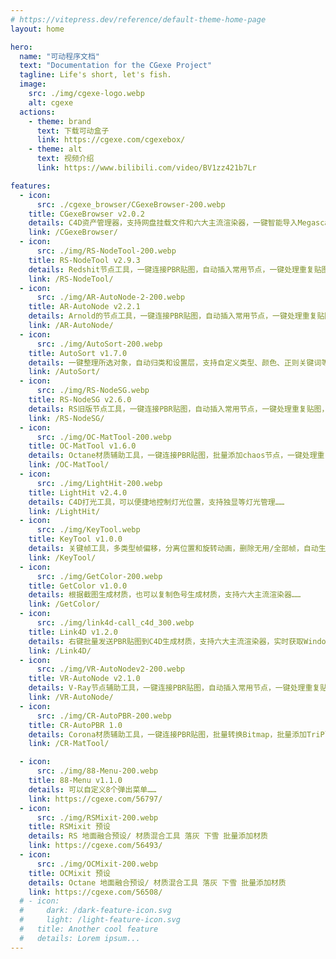 ```yaml
---
# https://vitepress.dev/reference/default-theme-home-page
layout: home

hero:
  name: "可动程序文档"
  text: "Documentation for the CGexe Project"
  tagline: Life's short, let's fish.
  image:
    src: ./img/cgexe-logo.webp
    alt: cgexe
  actions:
    - theme: brand
      text: 下载可动盒子
      link: https://cgexe.com/cgexebox/
    - theme: alt
      text: 视频介绍
      link: https://www.bilibili.com/video/BV1zz421b7Lr

features:
  - icon: 
      src: ./cgexe_browser/CGexeBrowser-200.webp
    title: CGexeBrowser v2.0.2
    details: C4D资产管理器，支持网盘挂载文件和六大主流渲染器，一键智能导入Megascans等常用资产，自动裁剪贴图，……
    link: /CGexeBrowser/
  - icon: 
      src: ./img/RS-NodeTool-200.webp
    title: RS-NodeTool v2.9.3
    details: Redshit节点工具，一键连接PBR贴图，自动插入常用节点，一键处理重复贴图，自动连接指定通道……
    link: /RS-NodeTool/
  - icon:
      src: ./img/AR-AutoNode-2-200.webp
    title: AR-AutoNode v2.2.1
    details: Arnold的节点工具，一键连接PBR贴图，自动插入常用节点，一键处理重复贴图，自动连接指定通道……
    link: /AR-AutoNode/
  - icon:
      src: ./img/AutoSort-200.webp
    title: AutoSort v1.7.0
    details: 一键整理所选对象，自动归类和设置层，支持自定义类型、颜色、正则关键词等等……
    link: /AutoSort/
  - icon:
      src: ./img/RS-NodeSG.webp
    title: RS-NodeSG v2.6.0
    details: RS旧版节点工具，一键连接PBR贴图，自动插入常用节点，一键处理重复贴图，自动连接指定通道……
    link: /RS-NodeSG/
  - icon: 
      src: ./img/OC-MatTool-200.webp
    title: OC-MatTool v1.6.0
    details: Octane材质辅助工具，一键连接PBR贴图，批量添加chaos节点，一键处理重复贴图，自动设置ID……
    link: /OC-MatTool/
  - icon:
      src: ./img/LightHit-200.webp
    title: LightHit v2.4.0
    details: C4D打光工具，可以便捷地控制灯光位置，支持独显等灯光管理……
    link: /LightHit/
  - icon:
      src: ./img/KeyTool.webp
    title: KeyTool v1.0.0
    details: 关键帧工具，多类型帧偏移，分离位置和旋转动画，删除无用/全部帧，自动生成位置曲线，自动对齐曲线，自动添加声音/时间轨道……
    link: /KeyTool/
  - icon: 
      src: ./img/GetColor-200.webp
    title: GetColor v1.0.0
    details: 根据截图生成材质，也可以复制色号生成材质，支持六大主流渲染器……
    link: /GetColor/
  - icon: 
      src: ./img/link4d-call_c4d_300.webp
    title: Link4D v1.2.0
    details: 右键批量发送PBR贴图到C4D生成材质，支持六大主流渲染器，实时获取Windows资源管理器所选文件……
    link: /Link4D/
  - icon:
      src: ./img/VR-AutoNodev2-200.webp
    title: VR-AutoNode v2.1.0
    details: V-Ray节点辅助工具，一键连接PBR贴图，自动插入常用节点，一键处理重复贴图，自动连接指定通道……
    link: /VR-AutoNode/
  - icon:
      src: ./img/CR-AutoPBR-200.webp
    title: CR-AutoPBR 1.0
    details: Corona材质辅助工具，一键连接PBR贴图，批量转换Bitmap，批量添加TriPlanar节点，一键处理重复贴图……
    link: /CR-MatTool/

  - icon:
      src: ./img/88-Menu-200.webp
    title: 88-Menu v1.1.0
    details: 可以自定义8个弹出菜单……
    link: https://cgexe.com/56797/
  - icon:
      src: ./img/RSMixit-200.webp
    title: RSMixit 预设
    details: RS 地面融合预设/ 材质混合工具 落灰 下雪 批量添加材质
    link: https://cgexe.com/56493/
  - icon:
      src: ./img/OCMixit-200.webp
    title: OCMixit 预设
    details: Octane 地面融合预设/ 材质混合工具 落灰 下雪 批量添加材质
    link: https://cgexe.com/56508/
  # - icon:
  #     dark: /dark-feature-icon.svg
  #     light: /light-feature-icon.svg
  #   title: Another cool feature
  #   details: Lorem ipsum...
---
```


